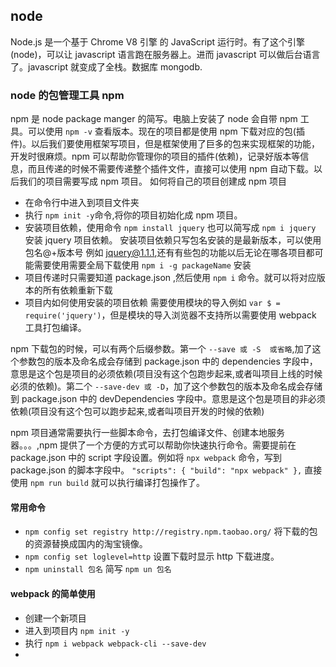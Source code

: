 ## node 
Node.js 是一个基于 Chrome V8 引擎 的 JavaScript 运行时。有了这个引擎(node)，可以让 javascript 语言跑在服务器上。进而 javascript 可以做后台语言了。javascript 就变成了全栈。数据库 mongodb.

### node 的包管理工具 npm 
npm 是 node package manger 的简写。电脑上安装了 node 会自带 npm 工具。可以使用 `npm -v` 查看版本。现在的项目都是使用 npm 下载对应的包(插件)。以后我们要使用框架写项目，但是框架使用了巨多的包来实现框架的功能，开发时很麻烦。npm 可以帮助你管理你的项目的插件(依赖)，记录好版本等信息，而且传递的时候不需要传递整个插件文件，直接可以使用 npm 自动下载。以后我们的项目需要写成 npm 项目。
如何将自己的项目创建成 npm 项目
- 在命令行中进入到项目文件夹
- 执行 `npm init -y`命令,将你的项目初始化成 npm 项目。
- 安装项目依赖，使用命令 `npm install jquery` 也可以简写成 `npm i jquery` 安装 jquery 项目依赖。
  安装项目依赖只写包名安装的是最新版本，可以使用 包名@+版本号 例如 jquery@1.1.1,还有有些包的功能以后无论在哪各项目都可能需要使用需要全局下载使用 `npm i -g packageName` 安装
- 项目传递时只需要知道 package.json ,然后使用 `npm i` 命令。就可以将对应版本的所有依赖重新下载
- 项目内如何使用安装的项目依赖
    需要使用模块的导入例如 `var $ = require('jquery')`，但是模块的导入浏览器不支持所以需要使用 webpack 工具打包编译。

npm 下载包的时候，可以有两个后缀参数。第一个 `--save 或 -S  或省略`,加了这个参数包的版本及命名成会存储到 package.json 中的 dependencies 字段中，意思是这个包是项目的必须依赖(项目没有这个包跑步起来,或者叫项目上线的时候必须的依赖)。第二个 `--save-dev 或 -D`，加了这个参数包的版本及命名成会存储到 package.json 中的 devDependencies 字段中。意思是这个包是项目的非必须依赖(项目没有这个包可以跑步起来,或者叫项目开发的时候的依赖)

npm 项目通常需要执行一些脚本命令，去打包编译文件、创建本地服务器。。。,npm 提供了一个方便的方式可以帮助你快速执行命令。需要提前在 package.json 中的 script 字段设置。例如将 `npx webpack` 命令，写到 package.json 的脚本字段中。
    ```
    "scripts": {
        "build": "npx webpack"
    },
    ```
直接使用 `npm run build` 就可以执行编译打包操作了。
#### 常用命令
- `npm config set registry http://registry.npm.taobao.org/` 将下载的包的资源替换成国内的淘宝镜像。
- `npm config set loglevel=http` 设置下载时显示 http 下载进度。
- `npm uninstall 包名` 简写 `npm un 包名`



#### webpack 的简单使用
- 创建一个新项目
- 进入到项目内 `npm init -y`
- 执行 `npm i webpack webpack-cli --save-dev`
- 
